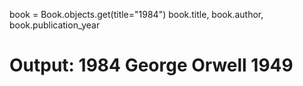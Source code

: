 book = Book.objects.get(title="1984")
book.title, book.author, book.publication_year
# Output: 1984 George Orwell 1949
